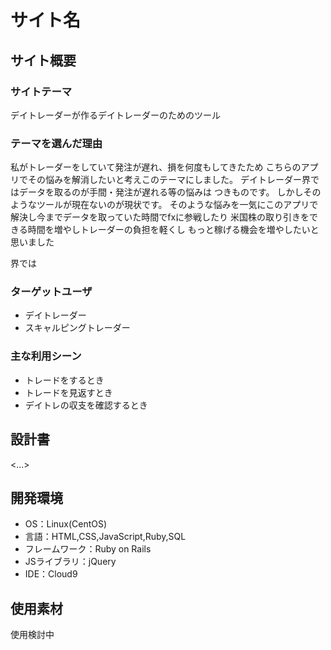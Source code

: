 # サイト名
<daytrade-life>

## サイト概要
### サイトテーマ
デイトレーダーが作るデイトレーダーのためのツール

### テーマを選んだ理由
私がトレーダーをしていて発注が遅れ、損を何度もしてきたため
こちらのアプリでその悩みを解消したいと考えこのテーマにしました。
デイトレーダー界ではデータを取るのが手間・発注が遅れる等の悩みは
つきものです。
しかしそのようなツールが現在ないのが現状です。
そのような悩みを一気にこのアプリで解決し今までデータを取っていた時間でfxに参戦したり
米国株の取り引きをできる時間を増やしトレーダーの負担を軽くし
もっと稼げる機会を増やしたいと思いました


界では

### ターゲットユーザ
 - デイトレーダー
 - スキャルピングトレーダー


### 主な利用シーン
- トレードをするとき
- トレードを見返すとき
- デイトレの収支を確認するとき

## 設計書
<...>

## 開発環境
- OS：Linux(CentOS)
- 言語：HTML,CSS,JavaScript,Ruby,SQL
- フレームワーク：Ruby on Rails
- JSライブラリ：jQuery
- IDE：Cloud9

## 使用素材
使用検討中